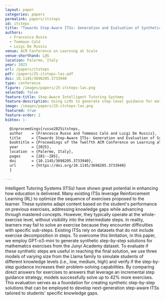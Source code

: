 ```yaml
---
layout: paper
categories: papers
permalink: papers/itsteps
id: itsteps
title: "Towards Step-Aware ITSs: Generation and Evaluation of Synthetic Step-by-Step Exercise Solutions"
authors: 
  - Francesca Russo
  - Tommaso Calò
  - Luigi De Russis
venue: ACM Conference on Learning at Scale
venue-shorthand: L@S
location: Palermo, Italy
year: 2025
url: /papers/itsteps
pdf: /papers/25-itsteps-las.pdf
doi: 10.1145/3698205.3733940
type: conference
figure: /images/papers/25-itsteps-las.png
selected: false
feature-title: Step-Aware Intelligent Tutoring Systems
feature-description: Using LLMs to generate step-level guidance for math ITSs and improving adaptive personalization.
image: /images/papers/25-itsteps-las.png
featured: true
feature-order: 2
bibtex: |-

  @inproceedings{russo2025itsteps,
  author    = {Francesca Russo and Tommaso Calò and Luigi De Russis},
  title     = {Towards Step-Aware ITSs: Generation and Evaluation of Synthetic Step-by-Step Exercise Solutions},
  booktitle = {Proceedings of the Twelfth ACM Conference on Learning at Scale (L@S '25)},
  year      = {2025},
  location  = {Palermo, Italy},
  pages     = {281--285},
  doi       = {10.1145/3698205.3733940},
  url       = {https://doi.org/10.1145/3698205.3733940}
  }

---
```

Intelligent Tutoring Systems (ITSs) have shown great potential in enhancing how education is delivered. Many existing ITSs leverage Reinforcement Learning (RL) to optimize the sequence of exercises proposed to the learner. These systems adapt content based on the student's performance on previous exercises, addressing knowledge gaps while advancing through mastered concepts. However, they typically operate at the whole-exercise level, without visibility into the intermediate steps. In reality, learners may fail to solve an exercise because they encounter difficulties with specific sub-steps. Existing ITSs rely on datasets that do not include exercise decomposition in steps. To overcome this limitation, in this paper, we employ GPT-o3-mini to generate synthetic step-by-step solutions for mathematics exercises from the Junyi Academy dataset. To evaluate if these synthetic steps are useful in reaching the final solution, we use three models of varying size from the Llama family to simulate students of different knowledge levels (i.e., low, medium, high) and verify if the step-by-step guidance increases their problem-solving capabilities. By comparing direct answers for exercises to answers that leverage an incremental step guidance strategy, models successfully solve up to 42% more exercises. This evaluation serves as a foundation for creating synthetic step-by-step solutions that can be employed to develop next-generation step-aware ITSs tailored to students' specific knowledge gaps.
